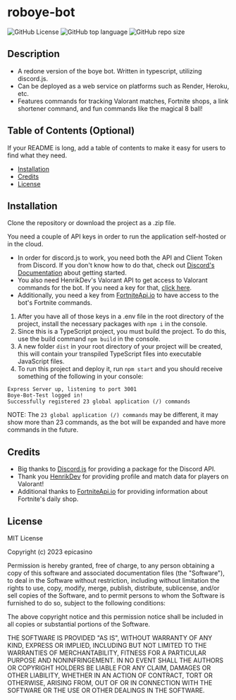 # roboye-bot

![GitHub License](https://img.shields.io/github/license/epicasino/roboye-bot)
![GitHub top language](https://img.shields.io/github/languages/top/epicasino/roboye-bot)
![GitHub repo size](https://img.shields.io/github/repo-size/epicasino/roboye-bot)

## Description

- A redone version of the boye bot. Written in typescript, utilizing discord.js.
- Can be deployed as a web service on platforms such as Render, Heroku, etc.
- Features commands for tracking Valorant matches, Fortnite shops, a link shortener command, and fun commands like the magical 8 ball!

## Table of Contents (Optional)

If your README is long, add a table of contents to make it easy for users to find what they need.

- [Installation](#installation)
- [Credits](#credits)
- [License](#license)

## Installation

Clone the repository or download the project as a .zip file.

You need a couple of API keys in order to run the application self-hosted or in the cloud.

- In order for discord.js to work, you need both the API and Client Token from Discord. If you don't know how to do that, check out [Discord's Documentation](https://discord.com/developers/docs/quick-start/getting-started) about getting started.
- You also need HenrikDev's Valorant API to get access to Valorant commands for the bot. If you need a key for that, [click here](https://docs.henrikdev.xyz/valorant/changes/v4.0.0).
- Additionally, you need a key from [FortniteApi.io](https://fortniteapi.io/) to have access to the bot's Fortnite commands.

1. After you have all of those keys in a .env file in the root directory of the project, install the necessary packages with `npm i` in the console.
2. Since this is a TypeScript project, you must build the project. To do this, use the build command `npm build` in the console.
3. A new folder `dist` in your root directory of your project will be created, this will contain your transpiled TypeScript files into executable JavaScript files.
4. To run this project and deploy it, run `npm start` and you should receive something of the following in your console:

```Console
Express Server up, listening to port 3001
Boye-Bot-Test logged in!
Successfully registered 23 global application (/) commands
```

NOTE: The `23 global application (/) commands` may be different, it may show more than 23 commands, as the bot will be expanded and have more commands in the future.

## Credits

- Big thanks to [Discord.js](https://discord.js.org/#/) for providing a package for the Discord API.
- Thank you [HenrikDev](https://docs.henrikdev.xyz/valorant/api-reference) for providing profile and match data for players on Valorant!
- Additional thanks to [FortniteApi.io](https://fortniteapi.io/) for providing information about Fortnite's daily shop.

## License

MIT License

Copyright (c) 2023 epicasino

Permission is hereby granted, free of charge, to any person obtaining a copy
of this software and associated documentation files (the "Software"), to deal
in the Software without restriction, including without limitation the rights
to use, copy, modify, merge, publish, distribute, sublicense, and/or sell
copies of the Software, and to permit persons to whom the Software is
furnished to do so, subject to the following conditions:

The above copyright notice and this permission notice shall be included in all
copies or substantial portions of the Software.

THE SOFTWARE IS PROVIDED "AS IS", WITHOUT WARRANTY OF ANY KIND, EXPRESS OR
IMPLIED, INCLUDING BUT NOT LIMITED TO THE WARRANTIES OF MERCHANTABILITY,
FITNESS FOR A PARTICULAR PURPOSE AND NONINFRINGEMENT. IN NO EVENT SHALL THE
AUTHORS OR COPYRIGHT HOLDERS BE LIABLE FOR ANY CLAIM, DAMAGES OR OTHER
LIABILITY, WHETHER IN AN ACTION OF CONTRACT, TORT OR OTHERWISE, ARISING FROM,
OUT OF OR IN CONNECTION WITH THE SOFTWARE OR THE USE OR OTHER DEALINGS IN THE
SOFTWARE.
